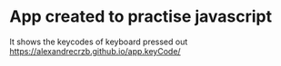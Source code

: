# App created to practise javascript
It shows the keycodes of keyboard pressed out <br>
https://alexandrecrzb.github.io/app.keyCode/
